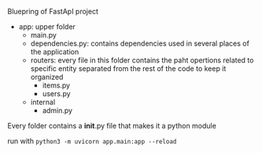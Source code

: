 Bluepring of FastApI project


- app: upper folder
    - main.py
    - dependencies.py: contains dependencies used in several places of the application
    - routers: every file in this folder contains the paht opertions related to specific entity separated from the rest of the code to keep it organized
        - items.py
        - users.py
    - internal
        - admin.py

Every folder contains a __init__.py file that makes it a python module


run with
<code>python3 -m uvicorn app.main:app --reload</code>